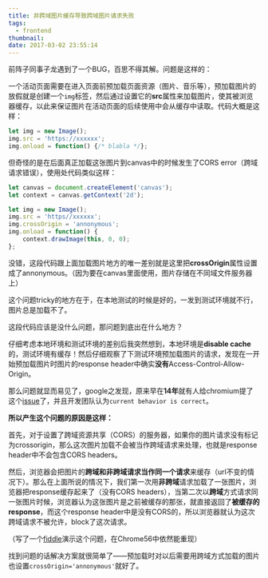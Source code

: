 ```yaml
---
title: 非跨域图片缓存导致跨域图片请求失败
tags:
  - frontend
thumbnail: 
date: 2017-03-02 23:55:14
---
```


前阵子同事子龙遇到了一个BUG，百思不得其解。问题是这样的：

一个活动页面需要在进入页面前预加载页面资源（图片、音乐等），预加载图片的放假就是创建一个`img`标签，然后通过设置它的**src**属性来加载图片，使其被浏览器缓存，以此来保证图片在活动页面的后续使用中会从缓存中读取。代码大概是这样：

```javascript
let img = new Image();
img.src = 'https://xxxxxx';
img.onload = function() {/* blabla */};
```

但奇怪的是在后面真正加载这张图片到canvas中的时候发生了CORS error（跨域请求错误），使用处代码类似这样：

```javascript
let canvas = document.createElement('canvas');
let context = canvas.getContext('2d');

let img = new Image();
img.src = 'https//xxxxxx';
img.crossOrigin = 'annonymous';
img.onload = function() {
	context.drawImage(this, 0, 0);
};
```

没错，这段代码跟上面加载图片地方的唯一差别就是这里把**crossOrigin**属性设置成了annonymous。（因为要在canvas里面使用，图片存储在不同域文件服务器上）

这个问题tricky的地方在于，在本地测试的时候是好的，一发到测试环境就不行，图片总是加载不了。



这段代码应该是没什么问题，那问题到底出在什么地方？



仔细考虑本地环境和测试环境的差别后我突然想到，本地环境是**disable cache**的，测试环境有缓存！然后仔细观察了下测试环境预加载图片的请求，发现在一开始预加载图片时图片的response header中确实**没有**Access-Control-Allow-Origin。

那么问题就显而易见了，google之发现，原来早在**14年**就有人给chromium提了这个[issue](https://bugs.chromium.org/p/chromium/issues/detail?id=409090)了，并且开发团队认为`current behavior is correct`。



**所以产生这个问题的原因是这样：**

首先，对于设置了跨域资源共享（CORS）的服务器，如果你的图片请求没有标记为crossorigin，那么这次图片加载不会被当作跨域请求来处理，也就是response header中不会包含CORS headers。

然后，浏览器会把图片的**跨域和非跨域请求当作同一个请求**来缓存（url不变的情况下）。那么在上面所说的情况下，我们第一次用**非跨域**请求加载了一张图片，浏览器把response缓存起来了（没有CORS headers），当第二次以**跨域**方式请求同一张图片时候，浏览器认为这张图片是之前被缓存的那张，就直接返回了**被缓存的response**，而这个response header中是没有CORS的，所以浏览器就认为这次跨域请求不被允许，block了这次请求。

（写了一个[fiddle](http://jsfiddle.net/jingkaizhao/5g8spmec/32/)演示这个问题，在Chrome56中依然能重现）



找到问题的话解决方案就很简单了——预加载时对以后需要用跨域方式加载的图片也设置`crossOrigin='annonymous'`就好了。

